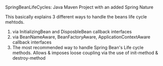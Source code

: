 SpringBeanLifeCycles: Java Maven Project with an added Spring Nature

This basically explains 3 different ways to handle the beans life cycle mehtods.
1) 	via InitializingBean and DisposbleBean callback interfaces
2) 	via BeanNameAware, BeanFactoryAware, ApplicationContextAware callback interfaces
3) 	The most recommended way to handle Spring Bean's Life cycle methods. Allows & imposes loose coupling via the use of init-method & destroy-method

